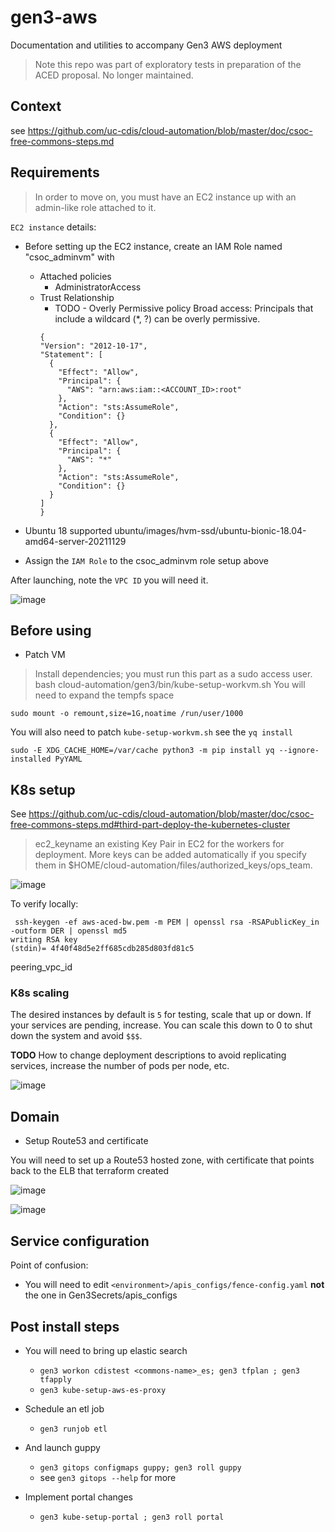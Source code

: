 # gen3-aws
Documentation and utilities to accompany Gen3 AWS deployment

> Note this repo was part of exploratory tests in preparation of the ACED proposal.  No longer maintained.

## Context 

see https://github.com/uc-cdis/cloud-automation/blob/master/doc/csoc-free-commons-steps.md


## Requirements

> In order to move on, you must have an EC2 instance up with an admin-like role attached to it. 

`EC2 instance` details:

* Before setting up the EC2 instance, create an IAM Role named "csoc_adminvm" with 
  * Attached policies
    * AdministratorAccess
  * Trust Relationship 
    * TODO - Overly Permissive policy Broad access: Principals that include a wildcard (*, ?) can be overly permissive.
    ```
    {
    "Version": "2012-10-17",
    "Statement": [
      {
        "Effect": "Allow",
        "Principal": {
          "AWS": "arn:aws:iam::<ACCOUNT_ID>:root"
        },
        "Action": "sts:AssumeRole",
        "Condition": {}
      },
      {
        "Effect": "Allow",
        "Principal": {
          "AWS": "*"
        },
        "Action": "sts:AssumeRole",
        "Condition": {}
      }
    ]
    }
    ```

* Ubuntu 18 supported  ubuntu/images/hvm-ssd/ubuntu-bionic-18.04-amd64-server-20211129
* Assign the `IAM Role` to the csoc_adminvm role setup above

After launching, note the `VPC ID` you will need it.


![image](https://user-images.githubusercontent.com/47808/149028628-525e45d2-9d6e-44b9-b32f-a559898fe6ad.png)


## Before using


* Patch VM

> Install dependencies; you must run this part as a sudo access user.
> bash cloud-automation/gen3/bin/kube-setup-workvm.sh
You will need to expand the tempfs space

```
sudo mount -o remount,size=1G,noatime /run/user/1000
```

You will also need to patch `kube-setup-workvm.sh` see the `yq install`

```
sudo -E XDG_CACHE_HOME=/var/cache python3 -m pip install yq --ignore-installed PyYAML
```

## K8s setup

See https://github.com/uc-cdis/cloud-automation/blob/master/doc/csoc-free-commons-steps.md#third-part-deploy-the-kubernetes-cluster

> ec2_keyname an existing Key Pair in EC2 for the workers for deployment. More keys can be added automatically if you specify them in $HOME/cloud-automation/files/authorized_keys/ops_team.

![image](https://user-images.githubusercontent.com/47808/149221538-cf30e3a0-2b51-409b-947e-693811fa7d10.png)

To verify locally:

```
 ssh-keygen -ef aws-aced-bw.pem -m PEM | openssl rsa -RSAPublicKey_in -outform DER | openssl md5
writing RSA key
(stdin)= 4f40f48d5e2ff685cdb285d803fd81c5
```

peering_vpc_id

### K8s scaling

The desired instances by default is `5` for testing, scale that up or down.  If your services are pending, increase.  You can scale this down to 0 to shut down the system and avoid `$$$`.   

**TODO** How to change deployment descriptions to avoid replicating services, increase the number of pods per node, etc.

![image](https://user-images.githubusercontent.com/47808/149557076-5b996690-ba42-4bce-9658-48c42331ee5e.png)



## Domain

* Setup Route53 and certificate

 
You will need to set up a Route53 hosted zone, with certificate that points back to the ELB that terraform created

![image](https://user-images.githubusercontent.com/47808/149583022-d52e9741-e4ec-4804-b16d-c368b921aec1.png)

![image](https://user-images.githubusercontent.com/47808/149582851-f7ed45d4-a9a7-4444-af15-ecab56fa1bf8.png)



## Service configuration

Point of confusion:
  * You will need to edit `<environment>/apis_configs/fence-config.yaml` **not** the one in Gen3Secrets/apis_configs


## Post install steps

* You will need to bring up elastic search
  * `gen3 workon cdistest <commons-name>_es; gen3 tfplan ; gen3 tfapply`
  * `gen3 kube-setup-aws-es-proxy`
  
* Schedule an etl job
  * `gen3 runjob etl`

* And launch guppy
  * `gen3 gitops configmaps guppy; gen3 roll guppy`
  * see `gen3 gitops --help` for more

* Implement portal changes
  * `gen3 kube-setup-portal ; gen3 roll portal`
 

